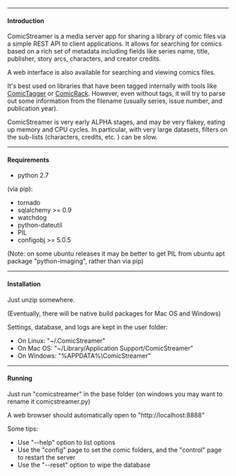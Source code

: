 -----
#### Introduction


ComicStreamer is a media server app for sharing a library of comic files via a simple REST API to client applications.  It allows for searching for comics based on a rich set of metadata including fields like series name, title, publisher, story arcs, characters, and creator credits.

A web interface is also available for searching and viewing comics files.

It's best used on libraries that have been tagged internally with tools like [ComicTagger](http://code.google.com/p/comictagger/) or [ComicRack](http://comicrack.cyolito.com/). However, even without tags, it will try to parse out some information from the filename (usually series, issue number, and publication year).

ComicStreamer is very early ALPHA stages, and may be very flakey, eating up memory and CPU cycles. In particular, with very large datasets, filters on the sub-lists (characters, credits, etc. ) can be slow.

----------

#### Requirements 

* python 2.7

(via pip):

* tornado
* sqlalchemy >= 0.9
* watchdog
* python-dateutil
* PIL
* configobj >= 5.0.5
   
(Note: on some ubuntu releases it may be better to get PIL from ubuntu apt package "python-imaging", rather than via pip)

------
#### Installation

Just unzip somewhere. 

(Eventually, there will be native build packages for Mac OS and Windows)

Settings, database, and logs are kept in the user folder:

* On Linux: "~/.ComicStreamer"
* On Mac OS: "~/Library/Application Support/ComicStreamer"
* On Windows:  "%APPDATA%\ComicStreamer"

----------
#### Running

Just run "comicstreamer" in the base folder (on windows you may want to rename it comicstreamer.py)

A web browser should automatically open to "http://localhost:8888"

Some tips:

* Use "--help" option to list options
* Use the "config" page to set the comic folders, and the "control" page to restart the server
* Use the "--reset" option to wipe the database
